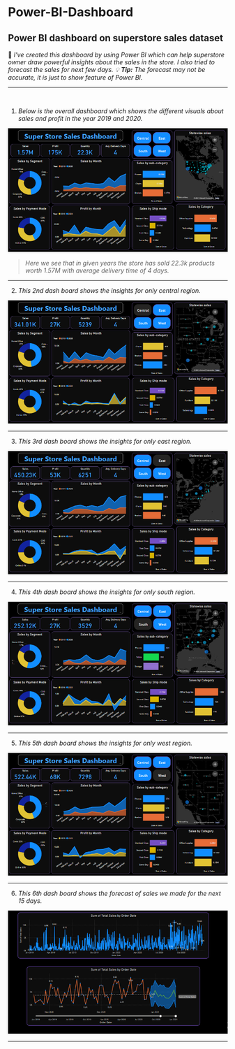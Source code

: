 # Power-BI-Dashboard
## Power BI dashboard on superstore sales dataset
 
📝 _I've created this dashboard by using Power BI which can help superstore owner draw powerful insights about the sales in the store. I also tried to forecast the sales for next few days. 💡 **Tip:** The forecast may not be accurate, it is just to show feature of Power BI._

---
<br>

1. *Below is the overall dashboard which shows the different visuals about sales and profit in the year 2019 and 2020.*

![dashboard](image1.png)


>  _Here we see that in given years the store has sold 22.3k products worth 1.57M with average delivery time of 4 days._

---

2. *This 2nd dash board shows the insights for only central region.*

![dashboard](image5.png)

---

3. *This 3rd dash board shows the insights for only east region.*

![dashboard](image4.png)

---

4. *This 4th dash board shows the insights for only south region.*

![dashboard](image3.png)

---

5. *This 5th dash board shows the insights for only west region.*

![dashboard](image2.png)

---

6. *This 6th dash board shows the forecast of sales we made for the next 15 days.*

![dashboard](imagef.png)

---
